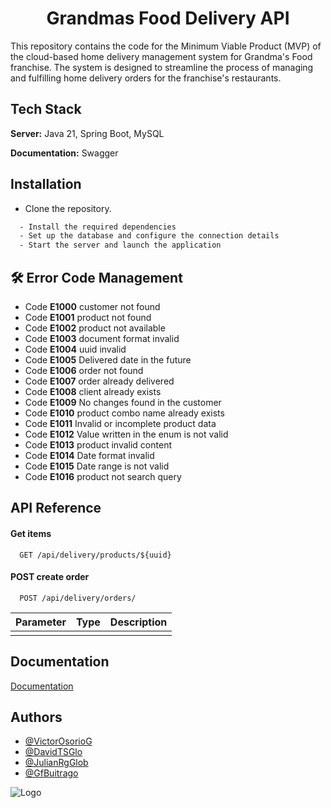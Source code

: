 
<h1 align="center">Grandmas Food Delivery API</h1>

This repository contains the code for the Minimum Viable Product (MVP) of the cloud-based home delivery management system for Grandma's Food franchise. The system is designed to streamline the process of managing and fulfilling home delivery orders for the franchise's restaurants.


## Tech Stack

**Server:** Java 21, Spring Boot, MySQL

**Documentation:** Swagger


## Installation

- Clone the repository.
```bash
  - Install the required dependencies
  - Set up the database and configure the connection details
  - Start the server and launch the application
```

## 🛠 Error Code Management
* Code **E1000** customer not found
* Code **E1001** product not found
* Code **E1002** product not available
* Code **E1003** document format invalid
* Code **E1004** uuid invalid
* Code **E1005** Delivered date in the future
* Code **E1006** order not found
* Code **E1007** order already delivered
* Code **E1008** client already exists
* Code **E1009** No changes found in the customer
* Code **E1010** product combo name already exists
* Code **E1011** Invalid or incomplete product data
* Code **E1012** Value written in the enum is not valid
* Code **E1013** product invalid content
* Code **E1014** Date format invalid
* Code **E1015** Date range is not valid
* Code **E1016** product not search query


## API Reference

#### Get items

```http
  GET /api/delivery/products/${uuid}
```

#### POST create order

```http
  POST /api/delivery/orders/
```

| Parameter | Type     | Description                       |
| :-------- | :------- | :-------------------------------- |
|      |  |  |




## Documentation

[Documentation](http://localhost:8080/api/delivery/swagger-ui/index.html)


## Authors

- [@VictorOsorioG](https://github.com/VictorOsorioG)
- [@DavidTSGlo](https://github.com/DavidTSGlo)
- [@JulianRgGlob](https://github.com/JulianRgGlob)
- [@GfBuitrago](https://github.com/GfBuitrago)


![Logo](https://dtxalliance.org/wp-content/uploads/2022/06/Globant-Original-Logo-06.03.2022-2048x404.png)


